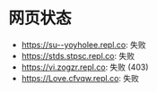 # 网页状态
- https://su--yoyholee.repl.co: 失败
- https://stds.stpsc.repl.co: 失败
- https://vi.zogzr.repl.co: 失败 (403)
- https://Love.cfvqw.repl.co: 失败
